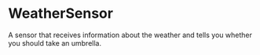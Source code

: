 # WeatherSensor
A sensor that receives information about the weather and tells you whether you should take an umbrella.
